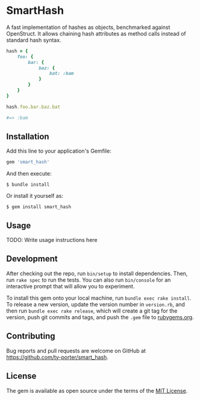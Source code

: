 # SmartHash

A fast implementation of hashes as objects, benchmarked against OpenStruct. It allows chaining hash attributes as method calls instead of standard hash syntax.

```ruby
hash = {
    foo: {
        bar: {
            baz: {
                bat: :bam
            }
        }
    }
}

hash.foo.bar.baz.bat

#=> :bam
```

## Installation

Add this line to your application's Gemfile:

```ruby
gem 'smart_hash'
```

And then execute:

    $ bundle install

Or install it yourself as:

    $ gem install smart_hash

## Usage

TODO: Write usage instructions here

## Development

After checking out the repo, run `bin/setup` to install dependencies. Then, run `rake spec` to run the tests. You can also run `bin/console` for an interactive prompt that will allow you to experiment.

To install this gem onto your local machine, run `bundle exec rake install`. To release a new version, update the version number in `version.rb`, and then run `bundle exec rake release`, which will create a git tag for the version, push git commits and tags, and push the `.gem` file to [rubygems.org](https://rubygems.org).

## Contributing

Bug reports and pull requests are welcome on GitHub at https://github.com/ty-porter/smart_hash.


## License

The gem is available as open source under the terms of the [MIT License](https://opensource.org/licenses/MIT).

